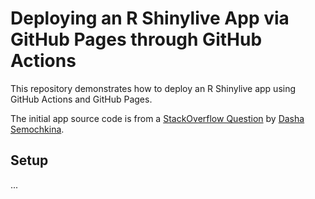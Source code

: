 # Deploying an R Shinylive App via GitHub Pages through GitHub Actions

This repository demonstrates how to deploy an R Shinylive app using GitHub Actions and GitHub Pages.

The initial app source code is from a [StackOverflow Question](https://stackoverflow.com/questions/78160039/using-shinylive-to-allow-deployment-of-r-shiny-apps-from-a-static-webserver-yiel) by [Dasha Semochkina](https://stackoverflow.com/users/23593955/dasha-semochkina).

## Setup

... 

